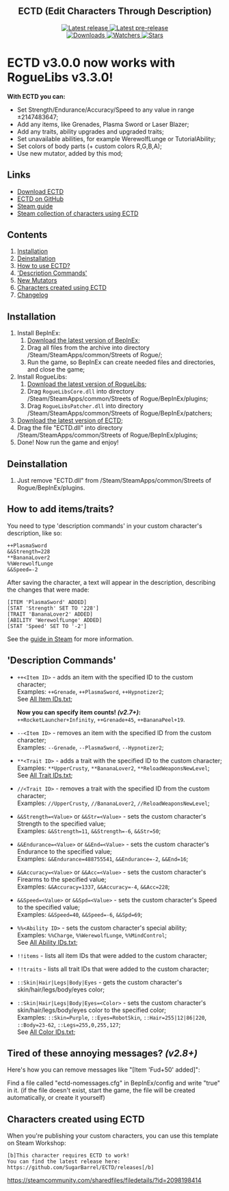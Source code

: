 <div align="center">
  <h2>ECTD (Edit Characters Through Description)</h2>
  <a href="https://github.com/SugarBarrel/ECTD/releases/latest">
    <img src="https://img.shields.io/github/v/release/SugarBarrel/ECTD?label=Latest%20release&logo=github&style=for-the-badge" alt="Latest release"/>
  </a>
    <a href="https://github.com/SugarBarrel/ECTD/releases">
      <img src="https://img.shields.io/github/v/release/SugarBarrel/ECTD?include_prereleases&label=Latest%20pre-release&style=for-the-badge&logo=github" alt="Latest pre-release"/>
  <br/>
  <a href="https://github.com/SugarBarrel/ECTD/releases">
    <img src="https://img.shields.io/github/downloads/SugarBarrel/ECTD/total?label=Downloads&style=for-the-badge" alt="Downloads"/>
  </a>
  <a href="https://github.com/SugarBarrel/ECTD/subscription">
    <img src="https://img.shields.io/github/watchers/SugarBarrel/ECTD?color=green&label=Watchers&style=for-the-badge" alt="Watchers"/>
  </a>
  <a href="https://github.com/SugarBarrel/ECTD/stargazers">
    <img src="https://img.shields.io/github/stars/SugarBarrel/ECTD?color=green&style=for-the-badge" alt="Stars"/>
  </a>
</div>

# ECTD v3.0.0 now works with RogueLibs v3.3.0!
  
**With ECTD you can:**
*	Set Strength/Endurance/Accuracy/Speed to any value in range ±2147483647;
*	Add any items, like Grenades, Plasma Sword or Laser Blazer;
*	Add any traits, ability upgrades and upgraded traits;
*	Set unavailable abilities, for example WerewolfLunge or TutorialAbility;
*	Set colors of body parts (+ custom colors R,G,B,A);
*	Use new mutator, added by this mod;

## Links ##
* [Download ECTD](https://github.com/SugarBarrel/ECTD/releases)
* [ECTD on GitHub](https://github.com/SugarBarrel/ECTD)
* [Steam guide](https://steamcommunity.com/sharedfiles/filedetails/?id=2093706214)
* [Steam collection of characters using ECTD](https://steamcommunity.com/sharedfiles/filedetails/?id=2098198414)

## Contents ##
1.	[Installation](https://github.com/SugarBarrel/ECTD#installation)
2.	[Deinstallation](https://github.com/SugarBarrel/ECTD#deintallation)
3.	[How to use ECTD?](https://github.com/SugarBarrel/ECTD#how-to-add-itemstraits)
4.	['Description Commands'](https://github.com/SugarBarrel/ECTD#description-commands)
5.	[New Mutators](https://github.com/SugarBarrel/ECTD#new-mutators)
6.	[Characters created using ECTD](https://github.com/SugarBarrel/ECTD#characters-created-using-ectd)
7.	[Changelog](https://github.com/SugarBarrel/ECTD#changelog)

## Installation ##
1.	Install BepInEx:
    1.	[Download the latest version of BepInEx](https://github.com/BepInEx/BepInEx/releases/latest);
    2.	Drag all files from the archive into directory /Steam/SteamApps/common/Streets of Rogue/;
    3.	Run the game, so BepInEx can create needed files and directories, and close the game;
2.  Install RogueLibs:
    1.  [Download the latest version of RogueLibs](https://github.com/SugarBarrel/RogueLibs/releases/latest);
    2.  Drag `RogueLibsCore.dll` into directory /Steam/SteamApps/common/Streets of Rogue/BepInEx/plugins;
    3.  Drag `RogueLibsPatcher.dll` into directory /Steam/SteamApps/common/Streets of Rogue/BepInEx/patchers;
3.	[Download the latest version of ECTD](https://github.com/SugarBarrel/ECTD/releases/latest);
4.  Drag the file "ECTD.dll" into directory /Steam/SteamApps/common/Streets of Rogue/BepInEx/plugins;
5.  Done! Now run the game and enjoy!

## Deinstallation ##
1.	Just remove "ECTD.dll" from /Steam/SteamApps/common/Streets of Rogue/BepInEx/plugins.

## How to add items/traits? ##
You need to type 'description commands' in your custom character's description, like so:
```
++PlasmaSword
&&Strength=228
**BananaLover2
%%WerewolfLunge
&&Speed=-2
```
After saving the character, a text will appear in the description, describing the changes that were made:
```
[ITEM 'PlasmaSword' ADDED]
[STAT 'Strength' SET TO '228']
[TRAIT 'BananaLover2' ADDED]
[ABILITY 'WerewolfLunge' ADDED]
[STAT 'Speed' SET TO '-2']
```

See the [guide in Steam](https://steamcommunity.com/sharedfiles/filedetails/?id=2093706214) for more information.

## 'Description Commands' ##

* `++<Item ID>` - adds an item with the specified ID to the custom character;
<br/>Examples: `++Grenade`, `++PlasmaSword`, `++Hypnotizer2`;
<br/>See [All Item IDs.txt](https://github.com/SugarBarrel/ECTD/blob/master/All%20Item%20IDs.txt);

  **Now you can specify item counts! *(v2.7+)*:**<br/>
`++RocketLauncher+Infinity`, `++Grenade+45`, `++BananaPeel+19`.

* `--<Item ID>` - removes an item with the specified ID from the custom character;
<br/>Examples: `--Grenade`, `--PlasmaSword`, `--Hypnotizer2`;

* `**<Trait ID>` - adds a trait with the specified ID to the custom character;
<br/>Examples: `**UpperCrusty`, `**BananaLover2`, `**ReloadWeaponsNewLevel`;
<br/>See [All Trait IDs.txt](https://github.com/SugarBarrel/ECTD/blob/master/All%20Trait%20IDs.txt);

* `//<Trait ID>` - removes a trait with the specified ID from the custom character;
<br/>Examples: `//UpperCrusty`, `//BananaLover2`, `//ReloadWeaponsNewLevel`;

* `&&Strength=<Value>` or `&&Str=<Value>` - sets the custom character's Strength to the specified value;
<br/>Examples: `&&Strength=11`, `&&Strength=-6`, `&&Str=50`;

* `&&Endurance=<Value>` or `&&End=<Value>` - sets the custom character's Endurance to the specified value;
<br/>Examples: `&&Endurance=488755541`, `&&Endurance=-2`, `&&End=16`;

* `&&Accuracy=<Value>` or `&&Acc=<Value>` - sets the custom character's Firearms to the specified value;
<br/>Examples: `&&Accuracy=1337`, `&&Accuracy=-4`, `&&Acc=228`;

* `&&Speed=<Value>` or `&&Spd=<Value>` - sets the custom character's Speed to the specified value;
<br/>Examples: `&&Speed=40`, `&&Speed=-6`, `&&Spd=69`;

* `%%<Ability ID>` - sets the custom character's special ability;
<br/>Examples: `%%Charge`, `%%WerewolfLunge`, `%%MindControl`;
<br/>See [All Ability IDs.txt](https://github.com/SugarBarrel/ECTD/blob/master/All%20Ability%20IDs.txt);

* `!!items` - lists all item IDs that were added to the custom character;

* `!!traits` - lists all trait IDs that were added to the custom character;

* `::Skin|Hair|Legs|Body|Eyes` - gets the custom character's skin/hair/legs/body/eyes color;

* `::Skin|Hair|Legs|Body|Eyes=<Color>` - sets the custom character's skin/hair/legs/body/eyes color to the specified color;
<br/>Examples: `::Skin=Purple`, `::Eyes=RobotSkin`, `::Hair=255|12|86|220`, `::Body=23-62`, `::Legs=255,0,255,127`;
<br/>See [All Color IDs.txt](https://github.com/SugarBarrel/ECTD/blob/master/All%20Color%20IDs.txt);

## Tired of these annoying messages? ***(v2.8+)*** ##

Here's how you can remove messages like "[Item 'Fud+50' added]":

Find a file called "ectd-nomessages.cfg" in BepInEx/config and write "true" in it. (if the file doesn't exist, start the game, the file will be created automatically, or create it yourself)

## Characters created using ECTD ##
When you're publishing your custom characters, you can use this template on Steam Workshop:
```
[b]This character requires ECTD to work!
You can find the latest release here:
https://github.com/SugarBarrel/ECTD/releases[/b]
```

https://steamcommunity.com/sharedfiles/filedetails/?id=2098198414
